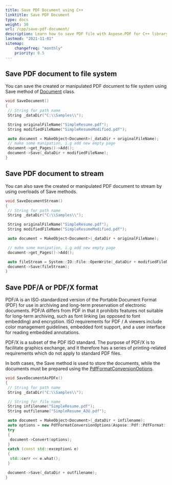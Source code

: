 ```yaml
---
title: Save PDF Document using C++
linktitle: Save PDF Document
type: docs
weight: 30
url: /cpp/save-pdf-document/
description: Learn how to save PDF file with Aspose.PDF for C++ library. 
lastmod: "2021-11-01"
sitemap:
    changefreq: "monthly"
    priority: 0.5
---
```


## Save PDF document to file system

You can save the created or manipulated PDF document to file system using Save method of [Document](https://apireference.aspose.com/pdf/cpp/class/aspose.pdf.document/) class.

```cpp
void SaveDocument()
{
 // String for path name
 String _dataDir("C:\\Samples\\");

 String originalFileName("SimpleResume.pdf");
 String modifiedFileName("SimpleResumeModified.pdf");

 auto document = MakeObject<Document>(_dataDir + originalFileName);
 // make some manipation, i.g add new empty page
 document->get_Pages()->Add();
 document->Save(_dataDir + modifiedFileName);
}
```

## Save PDF document to stream

You can also save the created or manipulated PDF document to stream by using overloads of Save methods.

```cpp
void SaveDocumentStream()
{
 // String for path name
 String _dataDir("C:\\Samples\\");

 String originalFileName("SimpleResume.pdf");
 String modifiedFileName("SimpleResumeModified.pdf");

 auto document = MakeObject<Document>(_dataDir + originalFileName);

 // make some manipation, i.g add new empty page
 document->get_Pages()->Add();

 auto fileStream = System::IO::File::OpenWrite(_dataDir + modifiedFileName);
 document->Save(fileStream);
}
```

## Save PDF/A or PDF/X format

PDF/A is an ISO-standardized version of the Portable Document Format (PDF) for use in archiving and long-term preservation of electronic documents.
PDF/A differs from PDF in that it prohibits features not suitable for long-term archiving, such as font linking (as opposed to font embedding) and encryption. ISO requirements for PDF / A viewers include color management guidelines, embedded font support, and a user interface for reading embedded annotations.

PDF/X is a subset of the PDF ISO standard. The purpose of PDF/X is to facilitate graphics exchange, and it therefore has a series of printing-related requirements which do not apply to standard PDF files.

In both cases, the Save method is used to store the documents, while the documents must be prepared using the [PdfFormatConversionOptions](https://apireference.aspose.com/pdf/cpp/class/aspose.pdf.pdf_format_conversion_options).

```cpp
void SaveDocumentAsPDFx()
{
 // String for path name
 String _dataDir("C:\\Samples\\");

 // String for file name
 String infilename("SimpleResume.pdf");
 String outfilename("SimpleResume_A3U.pdf");

 auto document = MakeObject<Document>(_dataDir + infilename);
 auto options = new PdfFormatConversionOptions(Aspose::Pdf::PdfFormat::PDF_A_3U);
 try
 {
  document->Convert(options);
 }
 catch (const std::exception& e)
 {
  std::cerr << e.what();
 }

 document->Save(_dataDir + outfilename);
}
```
